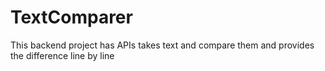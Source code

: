 # TextComparer
This backend project has APIs takes text and compare them and provides the difference line by line
